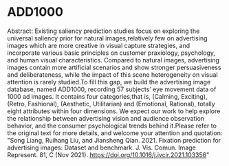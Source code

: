 # ADD1000
Abstract:
   Existing saliency prediction studies focus on exploring the universal saliency prior for natural images,relatively few on advertising images which are more creative in visual capture strategies, and incorporate various basic principles on customer praxiology, psychology, and human visual characteristics. Compared to natural images, advertising images contain more artificial scenarios and show stronger persuasiveness and deliberateness, while the impact of this scene heterogeneity on
visual attention is rarely studied.To fill this gap, we build the advertising image database, named ADD1000, recording 57 subjects’ eye movement data of 1000 ad images. It contains four categories,that is, (Calming, Exciting), (Retro, Fashional), (Aesthetic, Utilitarian) and (Emotional, Rational), totally eight attributes within four
dimensions. We expect our work to help explore the relationship between advertising vision and audience observation behavior, and the consumer psychological trends behind it.Please refer to the original text for more details, and welcome your attention and quotation: 
  "Song Liang, Ruihang Liu, and Jiansheng Qian. 2021. Fixation prediction for advertising images: Dataset and benchmark. J. Vis. Comun. Image Represent. 81, C (Nov 2021). https://doi.org/10.1016/j.jvcir.2021.103356"
